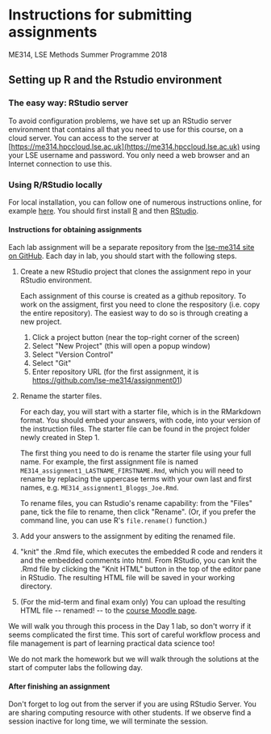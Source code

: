# Instructions for submitting assignments

ME314, LSE Methods Summer Programme 2018


## Setting up R and the Rstudio environment

### The easy way: RStudio server

To avoid configuration problems, we have set up an RStudio server environment that contains all that you need to use for this course, on a cloud server.  You can access to the server at [https://me314.hpccloud.lse.ac.uk](https://me314.hpccloud.lse.ac.uk) using your LSE username and password.  You only need a web browser and an Internet connection to use this.

### Using R/RStudio locally

For local installation, you can follow one of numerous instructions online, for example [here](https://medium.com/@GalarnykMichael/install-r-and-rstudio-on-windows-5f503f708027).   You should first install [R](https://cran.r-project.org) and then [RStudio](http://www.rstudio.com).


#### Instructions for obtaining assignments

Each lab assignment will be a separate repository from the [lse-me314 site on GitHub](https://github.com/lse-me314).  Each day in lab, you should start with the following steps.

1.  Create a new RStudio project that clones the assignment repo in your RStudio environment.

    Each assignment of this course is created as a github repository. To work on the assigment, first you need to clone the respository (i.e. copy the entire repository). The easiest way to do so is through creating a new project.

    1) Click a project button (near the top-right corner of the screen)
    2) Select "New Project" (this will open a popup window)
    3) Select "Version Control"
    4) Select "Git"
    5) Enter repository URL (for the first assignment, it is https://github.com/lse-me314/assignment01)

2.  Rename the starter files.

    For each day, you will start with a starter file, which is in the RMarkdown format.  You should embed your answers, with code, into your version of the instruction files. The starter file can be found in the project folder newly created in Step 1.

    The first thing you need to do is rename the starter file using your full name. For example, the first assignment file is named `ME314_assignment1_LASTNAME_FIRSTNAME.Rmd`, which you will need to rename by replacing the uppercase terms with your own last and first names, e.g.  `ME314_assignment1_Bloggs_Joe.Rmd`.

    To rename files, you can Rstudio's rename capability: from the "Files" pane, tick the file to rename, then click "Rename".  (Or, if you prefer the command line, you can use R's `file.rename()` function.)

3.  Add your answers to the assignment by editing the renamed file.

4.  "knit" the .Rmd file, which executes the embedded R code and renders it and the embedded comments into html.  From RStudio, you can knit the .Rmd file by clicking the "Knit HTML" button in the top of the editor pane in RStudio.  The resulting HTML file will be saved in your working directory.

5.  (For the mid-term and final exam only) You can upload the resulting HTML file -- renamed! -- to the [course Moodle page](https://shortcourses.lse.ac.uk/course/view.php?id=158).

We will walk you through this process in the Day 1 lab, so don't worry if it seems complicated the first time.  This sort of careful workflow process and file management is part of learning practical data science too!

We do not mark the homework but we will walk through the solutions at the start of computer labs the following day.


#### After finishing an assignment

Don't forget to log out from the server if you are using RStudio Server. You are sharing computing resource with other students. If we observe find a session inactive for long time, we will terminate the session.
